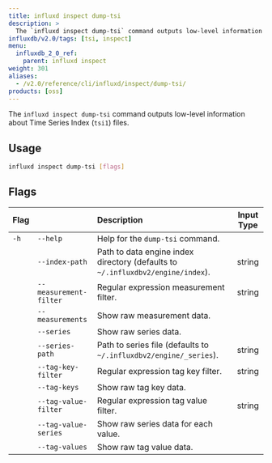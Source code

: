 ```yaml
---
title: influxd inspect dump-tsi
description: >
  The `influxd inspect dump-tsi` command outputs low-level information about `tsi1` files.
influxdb/v2.0/tags: [tsi, inspect]
menu:
  influxdb_2_0_ref:
    parent: influxd inspect
weight: 301
aliases:
  - /v2.0/reference/cli/influxd/inspect/dump-tsi/
products: [oss]
---
```


The `influxd inspect dump-tsi` command outputs low-level information about
Time Series Index (`tsi1`) files.

## Usage
```sh
influxd inspect dump-tsi [flags]
```

## Flags
| Flag |                        | Description                                                                     | Input Type |
|:---- |:---                    |:-----------                                                                     |:----------:|
| `-h` | `--help`               | Help for the `dump-tsi` command.                                                |            |
|      | `--index-path`         | Path to data engine index directory (defaults to `~/.influxdbv2/engine/index`). | string     |
|      | `--measurement-filter` | Regular expression measurement filter.                                          | string     |
|      | `--measurements`       | Show raw measurement data.                                                      |            |
|      | `--series`             | Show raw series data.                                                           |            |
|      | `--series-path`        | Path to series file (defaults to `~/.influxdbv2/engine/_series`).               | string     |
|      | `--tag-key-filter`     | Regular expression tag key filter.                                              | string     |
|      | `--tag-keys`           | Show raw tag key data.                                                          |            |
|      | `--tag-value-filter`   | Regular expression tag value filter.                                            | string     |
|      | `--tag-value-series`   | Show raw series data for each value.                                            |            |
|      | `--tag-values`         | Show raw tag value data.                                                        |            |
